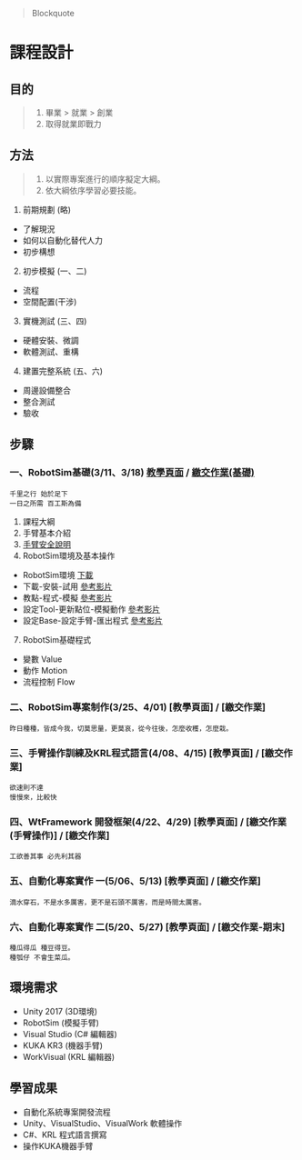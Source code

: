 > Blockquote

# 課程設計
## 目的
> 1. 畢業 > 就業 > 創業
> 2. 取得就業即戰力

## 方法
> 1. 以實際專案進行的順序擬定大綱。
> 2. 依大綱依序學習必要技能。

1. 前期規劃 (略)
  - 了解現況
  - 如何以自動化替代人力
  - 初步構想
2. 初步模擬 (一、二)
  - 流程
  - 空間配置(干涉)
3. 實機測試 (三、四)
  - 硬體安裝、微調
  - 軟體測試、重構
4. 建置完整系統 (五、六)
  - 周邊設備整合
  - 整合測試
  - 驗收
 
## 步驟
### 一、RobotSim基礎(3/11、3/18) [教學頁面](./1RobotSimBasic.html) / [繳交作業(基礎)](https://drive.google.com/drive/folders/1FMey_NlWkC3YxeOpwVbmjqgbFMcu3iXU?fbclid=IwAR172PehbkoKq6Lboyup1Wp-YAIbEKpJTQUJWJMZ9zZYzy_iTaDapXleThA)
```
千里之行 始於足下
一日之所需 百工斯為備
```
1. 課程大綱
2. 手臂基本介紹
3. [手臂安全說明]([file:///D:/GitHub/usc2020-RobotSim-/zh-tw/%E6%A9%9F%E6%A2%B0%E6%89%8B%E8%87%82%E5%AE%89%E5%85%A8%E6%AA%A2%E6%9F%A5%E8%A1%A82019_07_10.html](file:///D:/GitHub/usc2020-RobotSim-/zh-tw/%E6%A9%9F%E6%A2%B0%E6%89%8B%E8%87%82%E5%AE%89%E5%85%A8%E6%AA%A2%E6%9F%A5%E8%A1%A82019_07_10.html))
4. RobotSim環境及基本操作
  - RobotSim環境 [下載](http://www.wtech.com.tw/public/download/robotsim/RobotSim_0_1_7346.unitypackage)
  - 下載-安裝-試用 [參考影片](https://youtu.be/KpkbhDKJbnQ)
  - 教點-程式-模擬 [參考影片](https://youtu.be/8uOQ80cGFXE)
  - 設定Tool-更新點位-模擬動作 [參考影片](https://youtu.be/P47AQcqmRrg)
  - 設定Base-設定手臂-匯出程式 [參考影片](https://youtu.be/UuUzfkyk_WM)
7. RobotSim基礎程式
  - 變數 Value
  - 動作 Motion
  - 流程控制 Flow

### 二、RobotSim專案制作(3/25、4/01) [教學頁面] / [繳交作業]
```
昨日種種，皆成今我，切莫思量，更莫哀，從今往後，怎麼收穫，怎麼栽。
```

### 三、手臂操作訓練及KRL程式語言(4/08、4/15) [教學頁面] / [繳交作業]
```
欲速則不達
慢慢來，比較快
```

### 四、WtFramework 開發框架(4/22、4/29) [教學頁面] / [繳交作業(手臂操作)] / [繳交作業]
```
工欲善其事 必先利其器
```

### 五、自動化專案實作 一(5/06、5/13) [教學頁面] / [繳交作業]
```
滴水穿石，不是水多厲害，更不是石頭不厲害，而是時間太厲害。
```


### 六、自動化專案實作 二(5/20、5/27) [教學頁面] / [繳交作業-期末]
```
種瓜得瓜 種豆得豆。
種瓠仔 不會生菜瓜。
```

## 環境需求
- Unity 2017 (3D環境) 
- RobotSim (模擬手臂)
- Visual Studio (C# 編輯器)
- KUKA KR3 (機器手臂)
- WorkVisual (KRL 編輯器)

## 學習成果
- 自動化系統專案開發流程
- Unity、VisualStudio、VisualWork 軟體操作
- C#、KRL 程式語言撰寫
- 操作KUKA機器手臂

<!--stackedit_data:
eyJoaXN0b3J5IjpbLTIwNDM0MTk5MDksLTExNzYyNjM1ODQsLT
Y2OTgzNTc1Niw1NzQxODAyNTksODI2NTk2NTczLC0xNTU4OTcw
NjQxXX0=
-->
